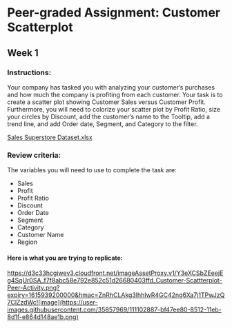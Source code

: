 # Peer-graded Assignment: Customer Scatterplot
## Week 1

### Instructions:
Your company has tasked you with analyzing your customer’s purchases and how much the company is profiting from each customer. Your task is to create a scatter plot showing Customer Sales versus Customer Profit.  Furthermore, you will need to colorize your scatter plot by Profit Ratio, size your circles by Discount, add the customer’s name to the Tooltip, add a trend line, and add Order date, Segment, and Category to the filter.

[Sales Superstore Dataset.xlsx](https://d3c33hcgiwev3.cloudfront.net/_d0bc89b48dad82128b74950a8d7775ef_Sales-Superstore-Dataset.xlsx?Expires=1615939200&Signature=RotKVVz7LfEAGfxIsQajzVnQDrfyek0WCfjjUX~9sToIDQRBs6qRgsZbPM4CSpmA7h29NjvtCI39klrOJphMsEAzQcDHMGww0AbiXU6vKxIY6YnCXOPMGm9pwMjmdoiWDY8uV1zOIS~n9bY4Q3WU8CAco6N6nb754sr8AAdKNuA_&Key-Pair-Id=APKAJLTNE6QMUY6HBC5A)

### Review criteria:
The variables you will need to use to complete the task are:

* Sales
* Profit
* Profit Ratio
* Discount
* Order Date
* Segment
* Category
* Customer Name
* Region


#### Here is what you are trying to replicate:
https://d3c33hcgiwev3.cloudfront.net/imageAssetProxy.v1/Y3eXCSbZEeejEg4SqUr0SA_f7f8abc58e792e852c51d26680403ffd_Customer-Scattterplot-Peer-Activity.png?expiry=1615939200000&hmac=ZnRhCLAkg3lhhIwR4GC42ng6Xa7j1TPwJzQ7ClZzdWc![image](https://user-images.githubusercontent.com/35857969/111102887-bf47ee80-8512-11eb-8d1f-e864d148ae1b.png)
